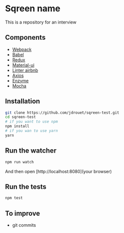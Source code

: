 # Sqreen name

This is a repository for an interview

## Components

- [Webpack](https://webpack.github.io/)
- [Babel](http://babeljs.io/)
- [Redux](https://github.com/reactjs/redux)
- [Material-ui](http://www.material-ui.com/)
- [Linter airbnb](https://www.npmjs.com/package/eslint-config-airbnb)
- [Axios](https://www.npmjs.com/package/axios)
- [Enzyme](https://github.com/airbnb/enzyme)
- [Mocha](https://mochajs.org/)

## Installation

```bash
git clone https://github.com/jdrouet/sqreen-test.git
cd sqreen-test
# if you want to use npm
npm install
# if you wan to use yarn
yarn
```

## Run the watcher

```bash
npm run watch
```

And then open [http://localhost:8080](your browser)

## Run the tests

```bash
npm test
```

## To improve

- git commits
